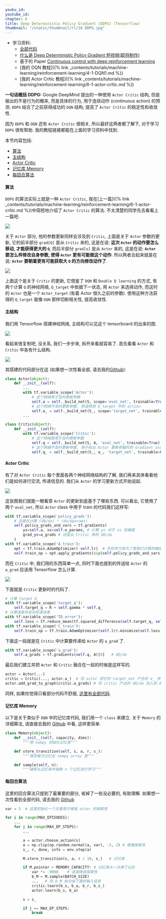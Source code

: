 ```yaml
---
youku_id: 
youtube_id: 
chapter: 6
title: Deep Deterministic Policy Gradient (DDPG) (Tensorflow)
thumbnail: "/static/thumbnail/rl/16 DDPG.jpg"
---
```


* 学习资料:
  * [全部代码](https://github.com/MorvanZhou/tutorials/blob/master/Reinforcement_learning_TUT/9_Deep_Deterministic_Policy_Gradient_DDPG/DDPG.py)
  * [什么是 Deep Deterministic Policy Gradient 短视频(即将制作)](#)
  * 基于的 Paper [Continuous control with deep reinforcement learning](https://arxiv.org/abs/1509.02971)
  * [我的 DQN 教程]({% link _contents/tutorials/machine-learning/reinforcement-learning/4-1-DQN1.md %})
  * [我的 Actor Critic 教程]({% link _contents/tutorials/machine-learning/reinforcement-learning/6-1-actor-critic.md %})

**一句话概括 DDPG:**
Google DeepMind 提出的一种使用 `Actor Critic` 结构, 但是输出的不是行为的概率, 而是具体的行为,
用于连续动作 (continuous action) 的预测. `DDPG` 结合了之前获得成功的 `DQN` 结构, 提高了 `Actor Critic` 的稳定性和收敛性.

因为 `DDPG` 和 `DQN` 还有 `Actor Critic` 很相关,
所以最好这两者都了解下, 对于学习 `DDPG` 很有帮助. 我的教程链接都能在上面的学习资料中找到.


本节内容包括:

* [算法](#algorithm)
* [主结构](#main-structure)
* [Actor Critic](#AC)
* [记忆库 Memory](#memory)
* [每回合算法](#episode)


<h4 class="tut-h4-pad" id="algorithm">算法</h4>

`DDPG` 的算法实际上就是一种 `Actor Critic`, 我在[上一篇]({% link _contents/tutorials/machine-learning/reinforcement-learning/6-1-actor-critic.md %})中简短地介绍了 `Actor Critic` 的算法.
不太清楚的同学先去看看上一篇吧.

<img class="course-image" src="/static/results/rl/6-2-0.png">

关于 `Actor` 部分, 他的参数更新同样会涉及到 `Critic`, 上面是关于 `Actor` 参数的更新,
它的前半部分 `grad[Q]` 是从 `Critic` 来的, 这是在说: **这次 `Actor` 的动作要怎么移动, 才能获得更大的 `Q`**,
而后半部分 `grad[u]` 是从 `Actor` 来的, 这是在说: **`Actor` 要怎么样修改自身参数, 使得 `Actor` 更有可能做这个动作**.
所以两者合起来就是在说: **`Actor` 要朝着更有可能获取大 `Q` 的方向修改动作了**.


<img class="course-image" src="/static/results/rl/6-2-1.png">

上面这个是关于 `Critic` 的更新, 它借鉴了 `DQN` 和 `Double Q learning` 的方式,
有两个计算 `Q` 的神经网络, `Q_target` 中依据下一状态, 用 `Actor` 来选择动作, 而这时的 `Actor`
也是一个 `Actor_target` (有着 Actor 很久之前的参数). 使用这种方法获得的 `Q_target` 能像 `DQN`
那样切断相关性, 提高收敛性.


<h4 class="tut-h4-pad" id="main-structure">主结构</h4>

我们用 Tensorflow 搭建神经网络, 主结构可以见这个 tensorboard 的出来的图.

<img class="course-image" src="/static/results/rl/6-2-2.png">

看起来很复制吧, 没关系, 我们一步步来, 拆开来看就容易了. 首先看看 `Actor`
和 `Critic` 中各有什么结构.

<img class="course-image" src="/static/results/rl/6-2-3.png">

其搭建的代码部分在这 (如果想一次性看全部, 请去我的[Github](https://github.com/MorvanZhou/tutorials/blob/master/Reinforcement_learning_TUT/9_Deep_Deterministic_Policy_Gradient_DDPG/DDPG.py)):

```python
class Actor(object):
    def __init__(self):
        ...
        with tf.variable_scope('Actor'):
            # 这个网络用于及时更新参数
            self.a = self._build_net(S, scope='eval_net', trainable=True)
            # 这个网络不及时更新参数, 用语预测 Q_target 中的 action
            self.a_ = self._build_net(S_, scope='target_net', trainable=False)
        ...

class Critic(object):
    def __init__(self):
        with tf.variable_scope('Critic'):
            # 这个网络是用于及时更新参数
            self.q = self._build_net(S, A, 'eval_net', trainable=True)
            # 这个网络不及时更新参数, 用于给出 Actor 更新参数时的 Gradient ascent 强度
            self.q_ = self._build_net(S_, a_, 'target_net', trainable=False)
```



<h4 class="tut-h4-pad" id="AC">Actor Critic</h4>

有了对 `Actor Critic` 每个里面各两个神经网络结构的了解, 我们再来具体看看他们是如何进行交流,
传递信息的. 我们从 `Actor` 的学习更新方式开始说起.

<img class="course-image" src="/static/results/rl/6-2-4.png">

这张图我们就能一眼看穿 `Actor` 的更新到底基于了哪些东西. 可以看出, 它使用了两个
`eval_net`, 所以 `Actor` class 中用于 train 的代码我们这样写:

```python
with tf.variable_scope('policy_grads'):
    # 这是在计算 (dQ/da) * (da/dparams)
    self.policy_grads_and_vars = tf.gradients(
        ys=self.a, xs=self.e_params, # 计算 ys 对于 xs 的梯度
        grad_ys=a_grads # 这是从 Critic 来的 dQ/da
    )
with tf.variable_scope('A_train'):
    opt = tf.train.AdamOptimizer(-self.lr)  # 负的学习率为了使我们计算的梯度往上升, 和 Policy Gradient 中的方式一个性质
    self.train_op = opt.apply_gradients(zip(self.policy_grads_and_vars, self.e_params)) # 对 eval_net 的参数更新
```

而在 `Critic` 中, 我们用的东西简单一点, 同时下面也提到的传送给 `Actor` 的 `a_grad` 应该用 Tensorflow 怎么计算.

<img class="course-image" src="/static/results/rl/6-2-5.png">

下面就是 `Critic` 更新时的代码了.

```python
# 计算 target Q
with tf.variable_scope('target_q'):
    self.target_q = R + self.gamma * self.q_
# 计算误差并反向传递误差
with tf.variable_scope('TD_error'):
    self.loss = tf.reduce_mean(tf.squared_difference(self.target_q, self.q))
with tf.variable_scope('C_train'):
    self.train_op = tf.train.AdamOptimizer(self.lr).minimize(self.loss)
```

下面这一段就是在 `Critic` 中计算要传递给 `Actor` 的 `a_grad` 了.

```python
with tf.variable_scope('a_grad'):
    self.a_grads = tf.gradients(self.q, A)[0]   # dQ/da
```

最后我们建立并把 `Actor` 和 `Critic` 融合在一起的时候是这样写的.

```python
actor = Actor(...)
critic = Critic(..., actor.a_)  # 将 actor 同它的 target_net 产生的 a_ 传给 Critic
actor.add_grad_to_graph(critic.a_grads) # 将 critic 产出的 dQ/da 加入到 Actor 的 Graph 中去
```

同样, 如果你觉得只看部分代码不舒服, [这里有全部代码](https://github.com/MorvanZhou/tutorials/blob/master/Reinforcement_learning_TUT/9_Deep_Deterministic_Policy_Gradient_DDPG/DDPG.py).

<h4 class="tut-h4-pad" id="memory">记忆库 Memory</h4>

以下是关于类似于 `DQN` 中的记忆库代码, 我们用一个 `class` 来建立.
关于 `Memory` 的详细算法, 请直接去我的 [Github](https://github.com/MorvanZhou/tutorials/blob/master/Reinforcement_learning_TUT/9_Deep_Deterministic_Policy_Gradient_DDPG/DDPG.py) 中看, 这样更简单.

```python
class Memory(object):
    def __init__(self, capacity, dims):
        """用 numpy 初始化记忆库"""

    def store_transition(self, s, a, r, s_):
        """保存每次记忆在 numpy array 里"""

    def sample(self, n):
        """随即从记忆库中抽取 n 个记忆进行学习"""
```

<h4 class="tut-h4-pad" id="episode">每回合算法</h4>

这里的回合算法只提到了最重要的部分, 省掉了一些没必要的, 有助理解.
如果想一次性看到全部代码, 请去我的 [Github](https://github.com/MorvanZhou/tutorials/blob/master/Reinforcement_learning_TUT/9_Deep_Deterministic_Policy_Gradient_DDPG/DDPG.py)

```python
var = 3  # 这里初始化一个方差用于增强 actor 的探索性

for i in range(MAX_EPISODES):
    ...
    for j in range(MAX_EP_STEPS):
        ...

        a = actor.choose_action(s)
        a = np.clip(np.random.normal(a, var), -2, 2) # 增强探索性
        s_, r, done, info = env.step(a)

        M.store_transition(s, a, r / 10, s_)   # 记忆库

        if M.pointer > MEMORY_CAPACITY: # 记忆库头一次满了以后
            var *= .9998    # 逐渐降低探索性
            b_M = M.sample(BATCH_SIZE)
            ...   # 将 b_M 拆分成下面的输入信息
            critic.learn(b_s, b_a, b_r, b_s_)
            actor.learn(b_s, b_a)

        s = s_

        if j == MAX_EP_STEPS:
            break
```





